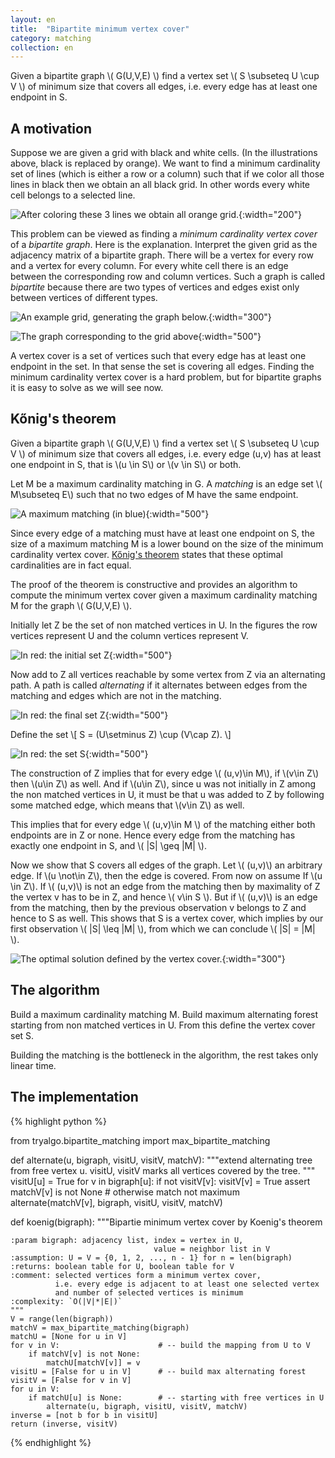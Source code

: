 ```yaml
---
layout: en
title:  "Bipartite minimum vertex cover"
category: matching
collection: en
---
```


Given a bipartite graph \\( G(U,V,E) \\) find a vertex set \\( S \\subseteq U \\cup V \\) of minimum size that covers all edges, i.e. every edge has at least one endpoint in S.


## A motivation

Suppose we are given a grid with black and white cells.  (In the illustrations above, black is replaced by orange). We want to find a minimum cardinality set of lines (which is either a row or a column) such that if we color all those lines in black then we obtain an all black grid.  In other words every white cell belongs to a selected line.

![]({{site.images}}covering4.svg "After coloring these 3 lines we obtain all orange grid."){:width="200"}

This problem can be viewed as finding a *minimum cardinality vertex cover* of a *bipartite graph*. Here is the explanation.
Interpret the given grid as the adjacency matrix of a bipartite graph.  There will be a vertex for every row and  a vertex for every column. For every white cell there is an edge between the corresponding row and column vertices.  Such a graph is called *bipartite* because there are two types of vertices and edges exist only between vertices of different types.

![]({{site.images}}covering8.svg "An example grid, generating the graph below."){:width="300"}

![]({{site.images}}konig0.svg "The graph corresponding to the grid above" ){:width="500"}

A vertex cover is a set of vertices such that every edge has at least one endpoint in the set. In that sense the set is covering all edges.  Finding the minimum cardinality vertex cover is a hard problem, but for bipartite graphs it is easy to solve as we will see now.

## Kőnig's theorem

Given a bipartite graph \\( G(U,V,E) \\) find a vertex set \\( S \\subseteq U \\cup V \\) of minimum size that covers all edges, i.e. every edge (u,v) has at least one endpoint in S, that is \\(u \\in S\\) or \\(v \\in S\\) or both.

Let M be a maximum cardinality matching in G.  A *matching* is an edge set \\( M\\subseteq E\\)  such that no two edges of M have the same endpoint.

![]({{site.images}}konig1.svg "A maximum matching (in blue)"){:width="500"}

Since every edge of a matching must have at least one endpoint on S, the size of a maximum matching M is a lower bound on the size of the minimum cardinality vertex cover.
[Kőnig's theorem](https://en.wikipedia.org/wiki/K%C5%91nig%27s_theorem_(graph_theory)) states that these optimal cardinalities are in fact equal.

The proof of the theorem is constructive and provides an algorithm to compute the minimum vertex cover given a maximum cardinality matching M for the graph \\( G(U,V,E) \\).

Initially let Z be the set of non matched vertices in U.  In the figures the row vertices represent U and the column vertices represent V.


![]({{site.images}}konig2init.svg "In red: the initial set Z"){:width="500"}

 Now add to Z all vertices reachable by some vertex from Z via an alternating path.  A path is called *alternating* if it alternates between edges from the matching and edges which are not in the matching.

![]({{site.images}}konig2.svg "In red: the final set Z"){:width="500"}


Define the set
\\[
S = (U\\setminus Z) \\cup (V\\cap Z).
\\]


![]({{site.images}}konig3.svg "In red: the set S"){:width="500"}


The construction of Z implies that for every edge \\( (u,v)\\in M\\), if \\(v\\in Z\\) then \\(u\\in Z\\) as well.  And if \\(u\\in Z\\), since u was not initially in Z among the non matched vertices in U, it must be that u was added to Z by following some matched edge, which means that \\(v\\in Z\\) as well.

This implies that for every edge \\( (u,v)\\in M \\) of the matching either both endpoints are in Z or none.  Hence every edge from the matching has exactly one endpoint in S, and \\( \|S\| \\geq \|M\| \\).

Now we show that S covers all edges of the graph.
Let \\( (u,v)\\) an arbitrary edge. If \\(u \\not\\in Z\\), then the edge is covered.  From now on assume  If \\(u \\in Z\\).  If \\( (u,v)\\)  is not an edge from the matching then by maximality of Z the vertex v has to be in Z, and hence \\( v\\in S \\).
But if \\( (u,v)\\)  is an edge from the matching, then by the previous observation v belongs to Z and hence to S as well.  This shows that S is a vertex cover, which implies by our first observation \\( \|S\| \\leq \|M\| \\), from which we can conclude \\( \|S\| = \|M\| \\).

![]({{site.images}}covering8sol.svg "The optimal solution defined by the vertex cover."){:width="300"}

## The algorithm

Build a maximum cardinality matching M.  Build maximum alternating forest starting from non matched vertices in U.  From this define the vertex cover set S.

Building the matching is the bottleneck in the algorithm, the rest takes only linear time.


## The implementation


{% highlight python %}

from tryalgo.bipartite_matching import max_bipartite_matching


def alternate(u, bigraph, visitU, visitV, matchV):
    """extend alternating tree from free vertex u.
      visitU, visitV marks all vertices covered by the tree.
    """
    visitU[u] = True
    for v in bigraph[u]:
        if not visitV[v]:
            visitV[v] = True
            assert matchV[v] is not None   # otherwise match not maximum
            alternate(matchV[v], bigraph, visitU, visitV, matchV)


def koenig(bigraph):
    """Bipartie minimum vertex cover by Koenig's theorem

    :param bigraph: adjacency list, index = vertex in U,
                                    value = neighbor list in V
    :assumption: U = V = {0, 1, 2, ..., n - 1} for n = len(bigraph)
    :returns: boolean table for U, boolean table for V
    :comment: selected vertices form a minimum vertex cover,
              i.e. every edge is adjacent to at least one selected vertex
              and number of selected vertices is minimum
    :complexity: `O(|V|*|E|)`
    """
    V = range(len(bigraph))
    matchV = max_bipartite_matching(bigraph)
    matchU = [None for u in V]
    for v in V:                      # -- build the mapping from U to V
        if matchV[v] is not None:
            matchU[matchV[v]] = v
    visitU = [False for u in V]      # -- build max alternating forest
    visitV = [False for v in V]
    for u in V:
        if matchU[u] is None:        # -- starting with free vertices in U
            alternate(u, bigraph, visitU, visitV, matchV)
    inverse = [not b for b in visitU]
    return (inverse, visitV)
{% endhighlight %}

